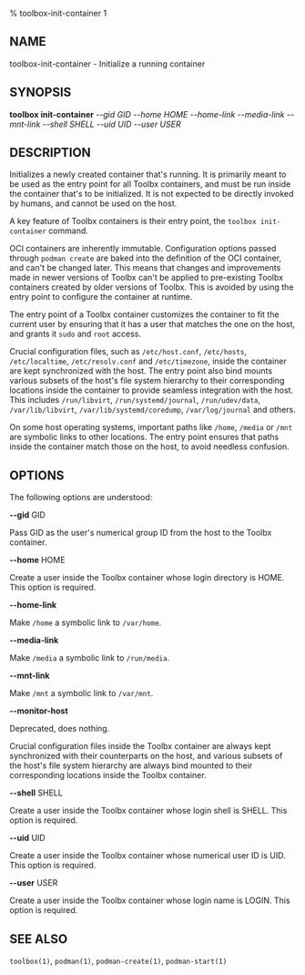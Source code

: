 % toolbox-init-container 1

## NAME
toolbox\-init\-container - Initialize a running container

## SYNOPSIS
**toolbox init-container** *--gid GID*
                       *--home HOME*
                       *--home-link*
                       *--media-link*
                       *--mnt-link*
                       *--shell SHELL*
                       *--uid UID*
                       *--user USER*

## DESCRIPTION

Initializes a newly created container that's running. It is primarily meant to
be used as the entry point for all Toolbx containers, and must be run inside
the container that's to be initialized. It is not expected to be directly
invoked by humans, and cannot be used on the host.

A key feature of Toolbx containers is their entry point, the `toolbox
init-container` command.

OCI containers are inherently immutable. Configuration options passed through
`podman create` are baked into the definition of the OCI container, and can't
be changed later. This means that changes and improvements made in newer
versions of Toolbx can't be applied to pre-existing Toolbx containers
created by older versions of Toolbx. This is avoided by using the entry point
to configure the container at runtime.

The entry point of a Toolbx container customizes the container to fit the
current user by ensuring that it has a user that matches the one on the host,
and grants it `sudo` and `root` access.

Crucial configuration files, such as `/etc/host.conf`, `/etc/hosts`,
`/etc/localtime`, `/etc/resolv.conf` and `/etc/timezone`, inside the container
are kept synchronized with the host. The entry point also bind mounts various
subsets of the host's file system hierarchy to their corresponding locations
inside the container to provide seamless integration with the host. This
includes `/run/libvirt`, `/run/systemd/journal`, `/run/udev/data`,
`/var/lib/libvirt`, `/var/lib/systemd/coredump`, `/var/log/journal` and others.

On some host operating systems, important paths like `/home`, `/media` or
`/mnt` are symbolic links to other locations. The entry point ensures that
paths inside the container match those on the host, to avoid needless
confusion.

## OPTIONS ##

The following options are understood:

**--gid** GID

Pass GID as the user's numerical group ID from the host to the Toolbx
container.

**--home** HOME

Create a user inside the Toolbx container whose login directory is HOME. This
option is required.

**--home-link**

Make `/home` a symbolic link to `/var/home`.

**--media-link**

Make `/media` a symbolic link to `/run/media`.

**--mnt-link**

Make `/mnt` a symbolic link to `/var/mnt`.

**--monitor-host**

Deprecated, does nothing.

Crucial configuration files inside the Toolbx container are always kept
synchronized with their counterparts on the host, and various subsets of the
host's file system hierarchy are always bind mounted to their corresponding
locations inside the Toolbx container.

**--shell** SHELL

Create a user inside the Toolbx container whose login shell is SHELL. This
option is required.

**--uid** UID

Create a user inside the Toolbx container whose numerical user ID is UID. This
option is required.

**--user** USER

Create a user inside the Toolbx container whose login name is LOGIN. This
option is required.

## SEE ALSO

`toolbox(1)`, `podman(1)`, `podman-create(1)`, `podman-start(1)`
